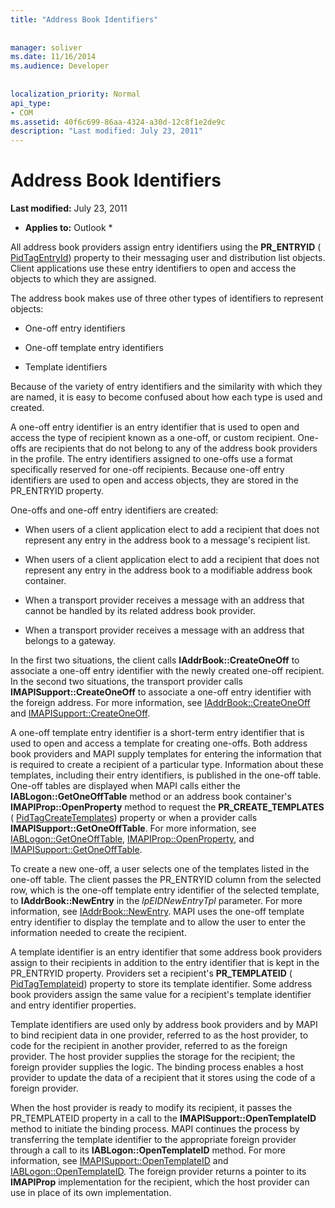 ```yaml
---
title: "Address Book Identifiers"
 
 
manager: soliver
ms.date: 11/16/2014
ms.audience: Developer
 
 
localization_priority: Normal
api_type:
- COM
ms.assetid: 40f6c699-86aa-4324-a30d-12c8f1e2de9c
description: "Last modified: July 23, 2011"
---
```


# Address Book Identifiers

 **Last modified:** July 23, 2011 
  
 * **Applies to:** Outlook * 
  
All address book providers assign entry identifiers using the **PR_ENTRYID** ( [PidTagEntryId](pidtagentryid-canonical-property.md)) property to their messaging user and distribution list objects. Client applications use these entry identifiers to open and access the objects to which they are assigned.
  
The address book makes use of three other types of identifiers to represent objects:
  
- One-off entry identifiers
    
- One-off template entry identifiers
    
- Template identifiers
    
Because of the variety of entry identifiers and the similarity with which they are named, it is easy to become confused about how each type is used and created. 
  
A one-off entry identifier is an entry identifier that is used to open and access the type of recipient known as a one-off, or custom recipient. One-offs are recipients that do not belong to any of the address book providers in the profile. The entry identifiers assigned to one-offs use a format specifically reserved for one-off recipients. Because one-off entry identifiers are used to open and access objects, they are stored in the PR_ENTRYID property.
  
One-offs and one-off entry identifiers are created:
  
- When users of a client application elect to add a recipient that does not represent any entry in the address book to a message's recipient list.
    
- When users of a client application elect to add a recipient that does not represent any entry in the address book to a modifiable address book container.
    
- When a transport provider receives a message with an address that cannot be handled by its related address book provider.
    
- When a transport provider receives a message with an address that belongs to a gateway.
    
In the first two situations, the client calls **IAddrBook::CreateOneOff** to associate a one-off entry identifier with the newly created one-off recipient. In the second two situations, the transport provider calls **IMAPISupport::CreateOneOff** to associate a one-off entry identifier with the foreign address. For more information, see [IAddrBook::CreateOneOff](iaddrbook-createoneoff.md) and [IMAPISupport::CreateOneOff](imapisupport-createoneoff.md).
  
A one-off template entry identifier is a short-term entry identifier that is used to open and access a template for creating one-offs. Both address book providers and MAPI supply templates for entering the information that is required to create a recipient of a particular type. Information about these templates, including their entry identifiers, is published in the one-off table. One-off tables are displayed when MAPI calls either the **IABLogon::GetOneOffTable** method or an address book container's **IMAPIProp::OpenProperty** method to request the **PR_CREATE_TEMPLATES** ( [PidTagCreateTemplates](pidtagcreatetemplates-canonical-property.md)) property or when a provider calls **IMAPISupport::GetOneOffTable**. For more information, see [IABLogon::GetOneOffTable](iablogon-getoneofftable.md), [IMAPIProp::OpenProperty](imapiprop-openproperty.md), and [IMAPISupport::GetOneOffTable](imapisupport-getoneofftable.md).
  
To create a new one-off, a user selects one of the templates listed in the one-off table. The client passes the PR_ENTRYID column from the selected row, which is the one-off template entry identifier of the selected template, to **IAddrBook::NewEntry** in the  _lpEIDNewEntryTpl_ parameter. For more information, see [IAddrBook::NewEntry](iaddrbook-newentry.md). MAPI uses the one-off template entry identifier to display the template and to allow the user to enter the information needed to create the recipient. 
  
A template identifier is an entry identifier that some address book providers assign to their recipients in addition to the entry identifier that is kept in the PR_ENTRYID property. Providers set a recipient's **PR_TEMPLATEID** ( [PidTagTemplateid](pidtagtemplateid-canonical-property.md)) property to store its template identifier. Some address book providers assign the same value for a recipient's template identifier and entry identifier properties.
  
Template identifiers are used only by address book providers and by MAPI to bind recipient data in one provider, referred to as the host provider, to code for the recipient in another provider, referred to as the foreign provider. The host provider supplies the storage for the recipient; the foreign provider supplies the logic. The binding process enables a host provider to update the data of a recipient that it stores using the code of a foreign provider.
  
When the host provider is ready to modify its recipient, it passes the PR_TEMPLATEID property in a call to the **IMAPISupport::OpenTemplateID** method to initiate the binding process. MAPI continues the process by transferring the template identifier to the appropriate foreign provider through a call to its **IABLogon::OpenTemplateID** method. For more information, see [IMAPISupport::OpenTemplateID](imapisupport-opentemplateid.md) and [IABLogon::OpenTemplateID](iablogon-opentemplateid.md). The foreign provider returns a pointer to its **IMAPIProp** implementation for the recipient, which the host provider can use in place of its own implementation. 
  

